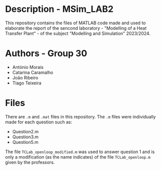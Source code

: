 # Description - MSim_LAB2
This repository contains the files of MATLAB code made and used to elaborate the report of the sencond laboratory - "Modelling of a Heat Transfer Plant" - of the subject "Modelling and Simulation" 2023/2024.

# Authors - Group 30
- António Morais
- Catarina Caramalho
- João Ribeiro
- Tiago Teixeira

# Files
There are ```.m``` and ```.mat``` files in this repository. The ```.m``` files were individually made for each question such as:
- Question2.m
- Question3.m
- Question5.m

The file ```TCLab_openloop_modified.m``` was used to answer question 1 and is only a modification (as the name indicates) of the file ```TCLab_openloop.m``` given by the professors.
